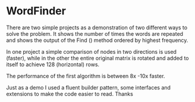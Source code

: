 ﻿# WordFinder

There are two simple projects as a demonstration of two different ways to solve the problem.
It shows the number of times the words are repeated and shows the output of the Find () method ordered by highest frequency.

In one project a simple comparison of nodes in two directions is used (faster), while in the other the entire original matrix is ​​rotated and added to itself to achieve 128 (horizontal) rows.

The performance of the first algorithm is between 8x -10x faster.

Just as a demo I used a fluent builder pattern, some interfaces and extensions to make the code easier to read.
Thanks